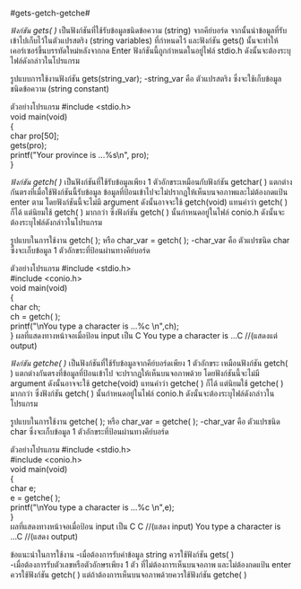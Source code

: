 #gets-getch-getche#

*ฟังก์ชัน gets( )*
      เป็นฟังก์ชันที่ใช้รับข้อมูลชนิดข้อความ (string) จากคีย์บอร์ด จากนั้นนำข้อมูลที่รับเข้าไปเก็บไว้ในตัวแปรสตริง (string  variables) ที่กำหนดไว้ และฟังก์ชัน gets()
นั้นจะทำให้เคอร์เซอร์ขึ้นบรรทัดใหม่หลังจากกด Enter ฟังก์ชันนี้ถูกกำหนดในอยู่ไฟล์ stdio.h ดังนั้นจะต้องระบุไฟล์ดังกล่าวในโปรแกรม

รูปแบบการใช้งานฟังก์ชัน
      gets(string_var);
-string_var คือ ตัวแปรสตริง ซึ่งจะใช้เก็บข้อมูลชนิดข้อความ (string  constant)

ตัวอย่างโปรแกรม
      #include <stdio.h>                                                                                                                                       
      void main(void)                                                                               
      {                                                                                                    
            char pro[50];                                                                                                      
            gets(pro);                                                                             
            printf("Your province is ...%s\n", pro);                                                                                                    
      } 
    
*ฟังก์ชัน getch( )*
      เป็นฟังก์ชันที่ใช้รับข้อมูลเพียง 1 ตัวอักขระเหมือนกับฟังก์ชัน getchar( ) แตกต่างกันตรงที่เมื่อใช้ฟังก์ชันนี้รับข้อมูล ข้อมูลที่ป้อนเข้าไปจะไม่ปรากฏให้เห็นบนจอภาพและไม่ต้องกดแป้น enter ตาม
โดยฟังก์ชันนี้จะไม่มี argument ดังนั้นอาจจะใช้ getch(void) แทนคำว่า getch( ) ก็ได้ แต่นิยมใช้ getch( ) มากกว่า ซึ่งฟังก์ชัน getch( ) นั้นกำหนดอยู่ในไฟล์ conio.h
ดังนั้นจะต้องระบุไฟล์ดังกล่าวในโปรแกรม

รูปแบบในการใช้งาน
      getch( );     หรือ     char_var = getch( ); 
-char_var คือ ตัวแปรชนิด char ซึ่งจะเก็บข้อมูล 1 ตัวอักขระที่ป้อนผ่านทางคีย์บอร์ด

ตัวอย่างโปรแกรม
      #include <stdio.h>                                                                           
      #include <conio.h>                                                                          
      void main(void)                                                                               
      {                                                                                                    
            char  ch;                                                                                            
            ch = getch( );                                                                      
            printf("\nYou type a character is ...%c \n",ch);                                                                                
      }
ผลที่แสดงทางหน้าจอเมื่อป้อน input เป็น C
      You type a character is ...C //(แสดงแต่ output)

*ฟังก์ชัน getche( )*
      เป็นฟังก์ชันที่ใช้รับข้อมูลจากคีย์บอร์ดเพียง 1 ตัวอักขระ เหมือนฟังก์ชัน getch( ) แตกต่างกันตรงที่ข้อมูลที่ป้อนเข้าไป จะปรากฏให้เห็นบนจอภาพด้วย โดยฟังก์ชันนี้จะไม่มี argument 
ดังนั้นอาจจะใช้ getche(void) แทนคำว่า getche( ) ก็ได้ แต่นิยมใช้ getche( ) มากกว่า ซึ่งฟังก์ชัน getch( ) นั้นกำหนดอยู่ในไฟล์ conio.h ดังนั้นจะต้องระบุไฟล์ดังกล่าวในโปรแกรม

รูปแบบในการใช้งาน
      getche( );     หรือ     char_var = getche( );
-char_var คือ ตัวแปรชนิด char ซึ่งจะเก็บข้อมูล 1 ตัวอักขระที่ป้อนผ่านทางคีย์บอร์ด

ตัวอย่างโปรแกรม
      #include <stdio.h>                                                                     
      #include <conio.h>                                                                   
      void main(void)                                                                          
      {                                                                                               
            char  e;                                                                                                                
            e = getche( );                                                                      
            printf("\nYou type a character is ...%c \n",e);                                                                     
      }  
ผลที่แสดงทางหน้าจอเมื่อป้อน input เป็น C
      C //(แสดง input)
      You type a character is ...C //(แสดง output)
  

ข้อแนะนำในการใช้งาน
      -เมื่อต้องการรับค่าข้อมูล string ควรใช้ฟังก์ชัน gets( )      
      -เมื่อต้องการรับตัวเลขหรือตัวอักษรเพียง 1 ตัว ที่ไม่ต้องการเห็นบนจอภาพ และไม่ต้องกดแป้น enter ควรใช้ฟังก์ชัน getch( ) 
       แต่ถ้าต้องการเห็นบนจอภาพด้วยควรใช้ฟังก์ชัน getche( )                        
                                                              